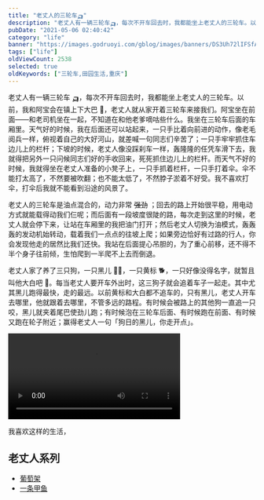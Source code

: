 ```yaml
---
title: "老丈人的三轮车🛺"
description: "老丈人有一辆三轮车🛺，每次不开车回去时，我都能坐上老丈人的三轮车。以前，我和阿宝会在镇上下大巴，老丈人就从家开着三轮车来接我们。"
pubDate: "2021-05-06 02:40:42"
category: "life"
banner: "https://images.godruoyi.com/gblog/images/banners/DS3Uh72lIFSfAnI1c7neESOFSZHnzMsVlOpGs9CS.avif"
tags: ["life"]
oldViewCount: 2538
selected: true
oldKeywords: ["三轮车,田园生活,重庆"]
---
```


老丈人有一辆三轮车 🛺，每次不开车回去时，我都能坐上老丈人的三轮车。以前，我和阿宝会在镇上下大巴 🚌，老丈人就从家开着三轮车来接我们。阿宝坐在前面——和老司机坐在一起，不知道在和他老爹嘀咕些什么。我坐在三轮车后面的车厢里。天气好的时候，我在后面还可以站起来，一只手比着向前进的动作，像老毛阅兵一样，俯视着自己的大好河山，就差喊一句同志们辛苦了；一只手牢牢抓住车边儿上的栏杆；下坡的时候，老丈人像没踩刹车一样，轰隆隆的任凭车滑下去，我就得把另外一只问候同志们好的手收回来，死死抓住边儿上的栏杆。而天气不好的时候，我就得坐在老丈人准备的小凳子上，一只手抓着栏杆，一只手打着伞。伞不能打太高了，不然要被吹翻；也不能太低了，不然脖子淤着不好受。我不喜欢打伞，打伞后我就不能看到沿途的风景了。

老丈人的三轮车是油点混合的，动力非常 ~~强劲~~ ；回去的路上开始很平稳，用电动方式就能载得动我们仨呢；而后面有一段坡度很陡的路，每次走到这里的时候，老丈人就会停下来，让站在车厢里的我把油门打开；然后老丈人切换为油模式，轰轰轰的发动机始转动，载着我们一点点的往坡上爬；如果旁边恰好有过路的行人，你会发现他走的居然比我们还快。我站在后面提心吊胆的，为了重心前移，还不得不半个身子往前倾，生怕爬到一半爬不上去而倒退。

老丈人家了养了三只狗，一只黑儿 🐕‍🦺，一只黄标 🐕，一只好像没得名字，就暂且叫他大白吧 🐩。每当老丈人要开车外出时，这三狗子就会追着车子一起走。其中尤其黑儿跑得最快，走的最远。以前黄标和大白都不追车的，只有黑儿，老丈人开车去哪里，他就跟着去哪里，不管多远的路程。有时候会被路上的其他狗一直追一只咬，黑儿就夹着尾巴使劲儿跑；有时候泡在三轮车后面、有时候跑在前面、有时候又跑在轮子附近；赢得老丈人一句「狗日的黑儿，你走开点」。

<video controls width="350">
  <source src="https://github.com/user-attachments/assets/e8f5255a-1668-47f5-8a8c-f0e050d201ea" type="video/mp4" />
</video>

我喜欢这样的生活，

## 老丈人系列

*  [葡萄架](https://godruoyi.com/posts/a-grape-trellis/)
*  [一条甲鱼](https://godruoyi.com/posts/a-turtle/)
